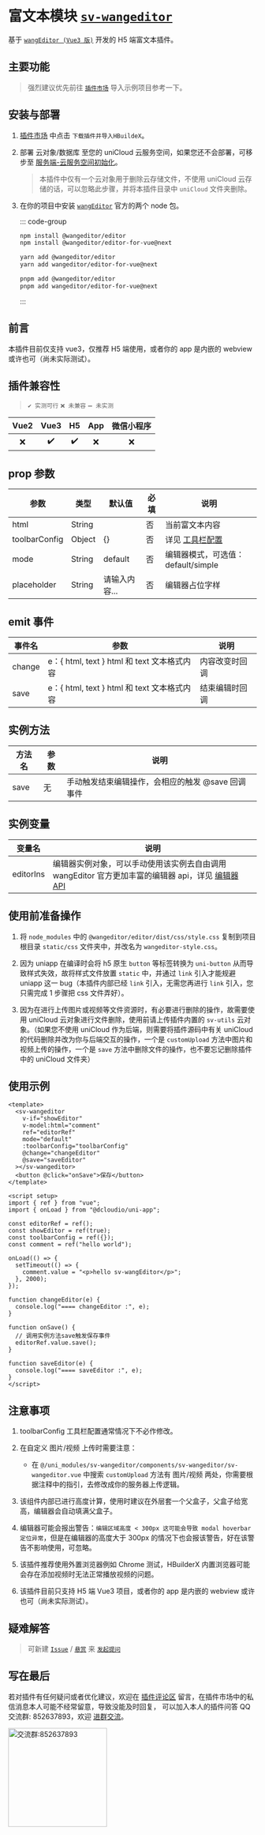 # 富文本模块 [`sv-wangeditor`](https://ext.dcloud.net.cn/plugin?id=16444)

基于 [`wangEditor (Vue3 版)`](https://www.wangeditor.com/v5/for-frame.html#vue3) 开发的 H5 端富文本插件。

## 主要功能

> 强烈建议优先前往 [`插件市场`](https://ext.dcloud.net.cn/plugin?id=16444) 导入示例项目参考一下。

## 安装与部署

1. [插件市场](https://ext.dcloud.net.cn/plugin?id=16444) 中点击 `下载插件并导入HBuildeX`。

2. 部署 云对象/数据库 至您的 uniCloud 云服务空间，如果您还不会部署，可移步至 [服务端-云服务空间初始化](../../frame/sv-service/sv-service.md#云服务空间初始化)。

   > 本插件中仅有一个云对象用于删除云存储文件，不使用 uniCloud 云存储的话，可以忽略此步骤，并将本插件目录中 `uniCloud` 文件夹删除。

3. 在你的项目中安装 [`wangEditor`](https://www.wangeditor.com/v5/for-frame.html#vue3) 官方的两个 node 包。 

   ::: code-group

   ```bash [npm]
   npm install @wangeditor/editor
   npm install @wangeditor/editor-for-vue@next
   ```

   ```bash [yarn]
   yarn add @wangeditor/editor
   yarn add wangeditor/editor-for-vue@next
   ```

   ```bash [pnpm]
   pnpm add @wangeditor/editor
   pnpm add wangeditor/editor-for-vue@next
   ```

   :::

## 前言

本插件目前仅支持 vue3，仅推荐 H5 端使用，或者你的 app 是内嵌的 webview 或许也可（尚未实际测试）。

## 插件兼容性

> `✔️ 实测可行` `❌ 未兼容` `➖ 未实测`

| Vue2 | Vue3 | H5  | App | 微信小程序 |
| :--: | :--: | :-: | :-: | :--------: |
|  ❌  |  ✔️  | ✔️  | ❌  |     ❌     |

## prop 参数

| 参数          | 类型   | 默认值        | 必填 | 说明                                                                 |
| ------------- | ------ | ------------- | ---- | -------------------------------------------------------------------- |
| html          | String |               | 否   | 当前富文本内容                                                       |
| toolbarConfig | Object | {}            | 否   | 详见 [工具栏配置](https://www.wangeditor.com/v5/toolbar-config.html) |
| mode          | String | default       | 否   | 编辑器模式，可选值：default/simple                                   |
| placeholder   | String | 请输入内容... | 否   | 编辑器占位字样                                                       |

## emit 事件

| 事件名 | 参数                                        | 说明           |
| ------ | ------------------------------------------- | -------------- |
| change | e：{ html, text } html 和 text 文本格式内容 | 内容改变时回调 |
| save   | e：{ html, text } html 和 text 文本格式内容 | 结束编辑时回调 |

## 实例方法

| 方法名 | 参数 | 说明                                              |
| ------ | ---- | ------------------------------------------------- |
| save   | 无   | 手动触发结束编辑操作，会相应的触发 @save 回调事件 |

## 实例变量

| 变量名    | 说明                                                                                                                                        |
| --------- | ------------------------------------------------------------------------------------------------------------------------------------------- |
| editorIns | 编辑器实例对象，可以手动使用该实例去自由调用 wangEditor 官方更加丰富的编辑器 api，详见 [编辑器 API](https://www.wangeditor.com/v5/API.html) |

## 使用前准备操作

1. 将 `node_modules` 中的 `@wangeditor/editor/dist/css/style.css` 复制到项目根目录 `static/css` 文件夹中，并改名为 `wangeditor-style.css`。

2. 因为 uniapp 在编译时会将 h5 原生 `button` 等标签转换为 `uni-button` 从而导致样式失效，故将样式文件放置 `static` 中，并通过 `link` 引入才能规避 uniapp 这一 bug（本插件内部已经 `link` 引入，无需您再进行 `link` 引入，您只需完成 1 步骤把 css 文件弄好）。

3. 因为在进行上传图片或视频等文件资源时，有必要进行删除的操作，故需要使用 uniCloud 云对象进行文件删除，使用前请上传插件内置的 `sv-utils` 云对象。（如果您不使用 uniCloud 作为后端，则需要将插件源码中有关 uniCloud 的代码删除并改为你与后端交互的操作，一个是 `customUpload` 方法中图片和视频上传的操作，一个是 `save` 方法中删除文件的操作，也不要忘记删除插件中的 uniCloud 文件夹）

## 使用示例

```vue
<template>
  <sv-wangeditor
    v-if="showEditor"
    v-model:html="comment"
    ref="editorRef"
    mode="default"
    :toolbarConfig="toolbarConfig"
    @change="changeEditor"
    @save="saveEditor"
  ></sv-wangeditor>
  <button @click="onSave">保存</button>
</template>

<script setup>
import { ref } from "vue";
import { onLoad } from "@dcloudio/uni-app";

const editorRef = ref();
const showEditor = ref(true);
const toolbarConfig = ref({});
const comment = ref("hello world");

onLoad(() => {
  setTimeout(() => {
    comment.value = "<p>hello sv-wangEditor</p>";
  }, 2000);
});

function changeEditor(e) {
  console.log("==== changeEditor :", e);
}

function onSave() {
  // 调用实例方法save触发保存事件
  editorRef.value.save();
}

function saveEditor(e) {
  console.log("==== saveEditor :", e);
}
</script>
```

## 注意事项

1. toolbarConfig 工具栏配置通常情况下不必作修改。

2. 在自定义 图片/视频 上传时需要注意：

   - 在 `@/uni_modules/sv-wangeditor/components/sv-wangeditor/sv-wangeditor.vue` 中搜索 `customUpload` 方法有 图片/视频 两处，你需要根据注释中的指引，去修改成你的服务器上传逻辑。

3. 该组件内部已进行高度计算，使用时建议在外层套一个父盒子，父盒子给宽高，编辑器会自动填满父盒子。

4. 编辑器可能会报出警告：`编辑区域高度 < 300px 这可能会导致 modal hoverbar 定位异常`，但是在编辑器的高度大于 300px 的情况下也会报该警告，好在该警告不影响使用，可忽略。

5. 该插件推荐使用外置浏览器例如 Chrome 测试，HBuilderX 内置浏览器可能会存在添加视频时无法正常播放视频的问题。

6. 该插件目前只支持 H5 端 Vue3 项目，或者你的 app 是内嵌的 webview 或许也可（尚未实际测试）。

## 疑难解答

> 可新建 [`Issue`](https://gitee.com/Sonve/sv-app-docs/issues/new) / [`悬赏`](https://gitee.com/Sonve/sv-app-docs/reward_issues/new) 来 [`发起提问`](https://gitee.com/Sonve/sv-app-docs/issues)

## 写在最后

若对插件有任何疑问或者优化建议，欢迎在 [插件评论区](https://ext.dcloud.net.cn/plugin?id=16444#rating) 留言，在插件市场中的私信消息本人可能不经常留意，导致没能及时回复，
可以加入本人的插件问答 QQ 交流群: 852637893，欢迎 [进群交流](https://qm.qq.com/cgi-bin/qm/qr?k=HD9IXnUruOa5pplF1jAeQsLb9BNnP_DE&jump_from=webapi&authKey=tk61Q5la3EAprdYcUBD7v0PBly795OTcT4UT36XxqcG7pmhGRpE+yFlt75vQBWeY)。

<img width="200" src="https://mp-74bfcbac-6ba6-4f39-8513-8831390ff75a.cdn.bspapp.com/static/qqqun.jpg" alt="交流群:852637893"/>
